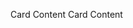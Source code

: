 <docs-card title="No Link Card">Card Content</docs-card>
<docs-card title="Link Card" link="Try It Now" href="in/app/link">
  Card Content
</docs-card>
<docs-card title="Image Card" imgSrc="adev/shared-docs/pipeline/guides/testing/docs-card/angular.svg"></docs-card>